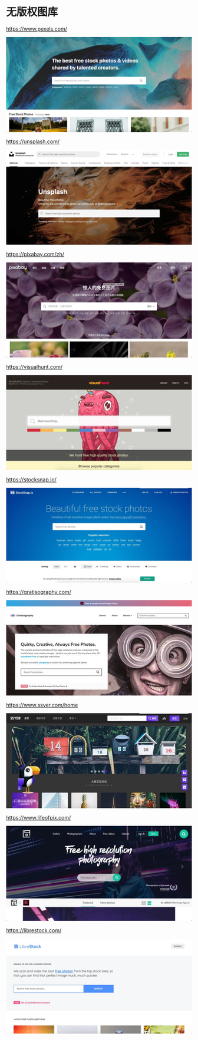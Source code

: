 # 无版权图库

<i class="fal fa-globe"></i> <https://www.pexels.com/>

![pexels](../../assets/imgs/2019-05-17_17-37-50.jpg ':size=300')

<i class="fal fa-globe"></i> <https://unsplash.com/>

![unsplash](../../assets/imgs/2019-05-17_17-37-52.jpg ':size=300')

<i class="fal fa-globe"></i> <https://pixabay.com/zh/>

![pixabay](../../assets/imgs/2019-05-17_17-37-53.jpg ':size=300')

<i class="fal fa-globe"></i> <https://visualhunt.com/>

![visualhunt](../../assets/imgs/2019-05-17_17-38-07.jpg ':size=300')

<i class="fal fa-globe"></i> <https://stocksnap.io/>

![stocksnap](../../assets/imgs/2019-05-17_17-38-14.jpg ':size=300')

<i class="fal fa-globe"></i> <https://gratisography.com/>

![gratisography](../../assets/imgs/2019-05-17_17-38-28.jpg ':size=300')

<i class="fal fa-globe"></i> <https://www.ssyer.com/home>

![ssyer](../../assets/imgs/2019-05-17_17-38-37.jpg ':size=300')

<i class="fal fa-globe"></i> <https://www.lifeofpix.com/>

![lifeofpix](../../assets/imgs/2019-05-17_17-38-49.jpg ':size=300')

<i class="fal fa-globe"></i> <https://librestock.com/>

![librestock](../../assets/imgs/2019-05-17_17-39-13.jpg ':size=300')